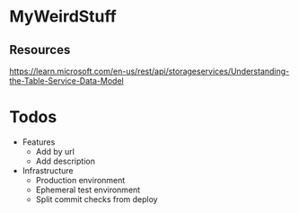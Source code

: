 # MyWeirdStuff

## Resources
https://learn.microsoft.com/en-us/rest/api/storageservices/Understanding-the-Table-Service-Data-Model

# Todos
- Features
  - Add by url
  - Add description
- Infrastructure
  - Production environment
  - Ephemeral test environment
  - Split commit checks from deploy
